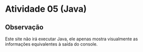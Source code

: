 # Atividade 05 (Java)

## Observação
Este site não irá executar Java, ele apenas mostra visualmente as informações equivalentes à saída do console.
